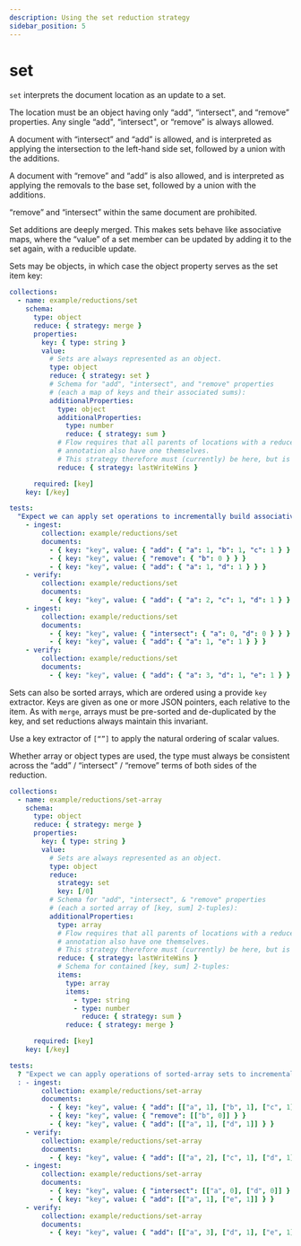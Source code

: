 ```yaml
---
description: Using the set reduction strategy
sidebar_position: 5
---
```


# set

`set` interprets the document location as an update to a set.

The location must be an object having only “add", “intersect", and “remove” properties. Any single “add", “intersect", or “remove” is always allowed.

A document with “intersect” and “add” is allowed, and is interpreted as applying the intersection to the left-hand side set, followed by a union with the additions.

A document with “remove” and “add” is also allowed, and is interpreted as applying the removals to the base set, followed by a union with the additions.

“remove” and “intersect” within the same document are prohibited.

Set additions are deeply merged. This makes sets behave like associative maps, where the “value” of a set member can be updated by adding it to the set again, with a reducible update.

Sets may be objects, in which case the object property serves as the set item key:

```yaml
collections:
  - name: example/reductions/set
    schema:
      type: object
      reduce: { strategy: merge }
      properties:
        key: { type: string }
        value:
          # Sets are always represented as an object.
          type: object
          reduce: { strategy: set }
          # Schema for "add", "intersect", and "remove" properties
          # (each a map of keys and their associated sums):
          additionalProperties:
            type: object
            additionalProperties:
              type: number
              reduce: { strategy: sum }
            # Flow requires that all parents of locations with a reduce
            # annotation also have one themselves.
            # This strategy therefore must (currently) be here, but is ignored.
            reduce: { strategy: lastWriteWins }

      required: [key]
    key: [/key]

tests:
  "Expect we can apply set operations to incrementally build associative maps":
    - ingest:
        collection: example/reductions/set
        documents:
          - { key: "key", value: { "add": { "a": 1, "b": 1, "c": 1 } } }
          - { key: "key", value: { "remove": { "b": 0 } } }
          - { key: "key", value: { "add": { "a": 1, "d": 1 } } }
    - verify:
        collection: example/reductions/set
        documents:
          - { key: "key", value: { "add": { "a": 2, "c": 1, "d": 1 } } }
    - ingest:
        collection: example/reductions/set
        documents:
          - { key: "key", value: { "intersect": { "a": 0, "d": 0 } } }
          - { key: "key", value: { "add": { "a": 1, "e": 1 } } }
    - verify:
        collection: example/reductions/set
        documents:
          - { key: "key", value: { "add": { "a": 3, "d": 1, "e": 1 } } }
```

Sets can also be sorted arrays, which are ordered using a provide `key` extractor. Keys are given as one or more JSON pointers, each relative to the item. As with `merge`, arrays must be pre-sorted and de-duplicated by the key, and set reductions always maintain this invariant.

Use a key extractor of `[“”]` to apply the natural ordering of scalar values.

Whether array or object types are used, the type must always be consistent across the “add” / “intersect” / “remove” terms of both sides of the reduction.

```yaml
collections:
  - name: example/reductions/set-array
    schema:
      type: object
      reduce: { strategy: merge }
      properties:
        key: { type: string }
        value:
          # Sets are always represented as an object.
          type: object
          reduce:
            strategy: set
            key: [/0]
          # Schema for "add", "intersect", & "remove" properties
          # (each a sorted array of [key, sum] 2-tuples):
          additionalProperties:
            type: array
            # Flow requires that all parents of locations with a reduce
            # annotation also have one themselves.
            # This strategy therefore must (currently) be here, but is ignored.
            reduce: { strategy: lastWriteWins }
            # Schema for contained [key, sum] 2-tuples:
            items:
              type: array
              items:
                - type: string
                - type: number
                  reduce: { strategy: sum }
              reduce: { strategy: merge }

      required: [key]
    key: [/key]

tests:
  ? "Expect we can apply operations of sorted-array sets to incrementally build associative maps"
  : - ingest:
        collection: example/reductions/set-array
        documents:
          - { key: "key", value: { "add": [["a", 1], ["b", 1], ["c", 1]] } }
          - { key: "key", value: { "remove": [["b", 0]] } }
          - { key: "key", value: { "add": [["a", 1], ["d", 1]] } }
    - verify:
        collection: example/reductions/set-array
        documents:
          - { key: "key", value: { "add": [["a", 2], ["c", 1], ["d", 1]] } }
    - ingest:
        collection: example/reductions/set-array
        documents:
          - { key: "key", value: { "intersect": [["a", 0], ["d", 0]] } }
          - { key: "key", value: { "add": [["a", 1], ["e", 1]] } }
    - verify:
        collection: example/reductions/set-array
        documents:
          - { key: "key", value: { "add": [["a", 3], ["d", 1], ["e", 1]] } }
```
